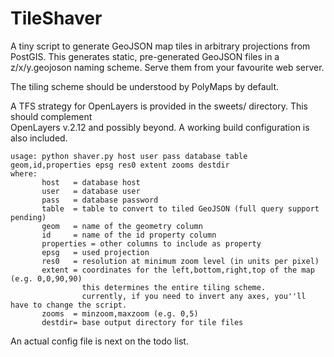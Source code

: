 TileShaver
==========

A tiny script to generate GeoJSON map tiles in arbitrary projections from PostGIS.
This generates static, pre-generated GeoJSON files in a z/x/y.geojoson naming scheme. 
Serve them from your favourite web server. 

The tiling scheme should be understood by PolyMaps by default.

A TFS strategy for OpenLayers is provided in the sweets/ directory. This should complement  
OpenLayers v.2.12 and possibly beyond. A working build configuration is also included.

```
usage: python shaver.py host user pass database table geom,id,properties epsg res0 extent zooms destdir
where:
       host   = database host
       user   = database user
       pass   = database password
       table  = table to convert to tiled GeoJSON (full query support pending)
       geom   = name of the geometry column
       id     = name of the id property column
       properties = other columns to include as property
       epsg   = used projection
       res0   = resolution at minimum zoom level (in units per pixel)
       extent = coordinates for the left,bottom,right,top of the map (e.g. 0,0,90,90)
                this determines the entire tiling scheme.
                currently, if you need to invert any axes, you''ll have to change the script.
       zooms  = minzoom,maxzoom (e.g. 0,5) 
       destdir= base output directory for tile files
```

An actual config file is next on the todo list.
